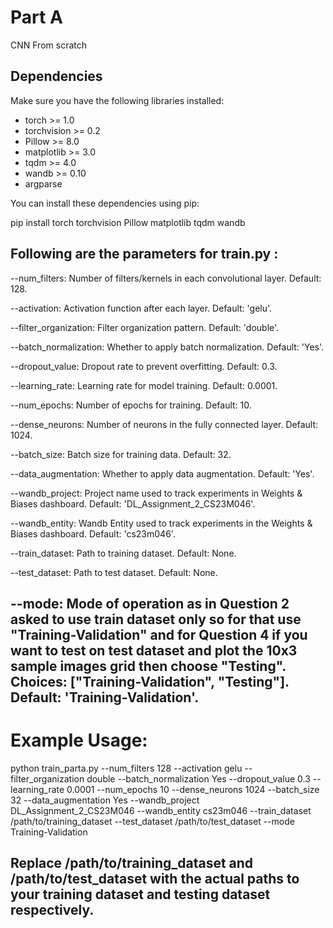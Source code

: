 
# Part A 

CNN From scratch

## Dependencies

Make sure you have the following libraries installed:

- torch >= 1.0
- torchvision >= 0.2
- Pillow >= 8.0
- matplotlib >= 3.0
- tqdm >= 4.0
- wandb >= 0.10
- argparse

You can install these dependencies using pip:


pip install torch torchvision Pillow matplotlib tqdm wandb



## Following are the parameters for train.py :


--num_filters: Number of filters/kernels in each convolutional layer. Default: 128.

--activation: Activation function after each layer. Default: 'gelu'.

--filter_organization: Filter organization pattern. Default: 'double'.

--batch_normalization: Whether to apply batch normalization. Default: 'Yes'.

--dropout_value: Dropout rate to prevent overfitting. Default: 0.3.

--learning_rate: Learning rate for model training. Default: 0.0001.

--num_epochs: Number of epochs for training. Default: 10.

--dense_neurons: Number of neurons in the fully connected layer. Default: 1024.

--batch_size: Batch size for training data. Default: 32.

--data_augmentation: Whether to apply data augmentation. Default: 'Yes'.

--wandb_project: Project name used to track experiments in Weights & Biases dashboard. Default: 'DL_Assignment_2_CS23M046'.

--wandb_entity: Wandb Entity used to track experiments in the Weights & Biases dashboard. Default: 'cs23m046'.

--train_dataset: Path to training dataset. Default: None.

--test_dataset: Path to test dataset. Default: None.



## --mode: Mode of operation as in Question 2 asked to use train dataset only so for that use "Training-Validation" and for Question 4 if you want to test on test dataset and plot the 10x3 sample images grid then choose  "Testing". Choices: ["Training-Validation", "Testing"]. Default: 'Training-Validation'.










                        
# Example Usage:

python train_parta.py --num_filters 128 --activation gelu --filter_organization double --batch_normalization Yes --dropout_value 0.3 --learning_rate 0.0001 --num_epochs 10 --dense_neurons 1024 --batch_size 32 --data_augmentation Yes --wandb_project DL_Assignment_2_CS23M046 --wandb_entity cs23m046 --train_dataset /path/to/training_dataset --test_dataset /path/to/test_dataset --mode Training-Validation




## Replace /path/to/training_dataset and /path/to/test_dataset with the actual paths to your training dataset and testing dataset respectively.

                        

